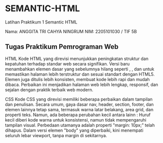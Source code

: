 # SEMANTIC-HTML
Latihan Praktikum 1 Semantic HTML

Nama: ANGGITA TRI CAHYA NINGRUM
NIM: 2205101030 / TIF 5B

## Tugas Praktikum Pemrograman Web

HTML
Kode HTML yang direvisi menunjukkan peningkatan struktur dan kepatuhan terhadap standar web secara signifikan. Versi baru menambahkan elemen dasar yang sebelumnya hilang seperti <html>, <head>, dan <body> untuk memastikan halaman lebih terstruktur dan sesuai standart dengan HTML5. Elemen juga ditulis lebih konsisten, membuat kode lebih rapi dan mudah dibaca. Perbaikan ini menjadikan halaman web lebih lengkap, responsif, dan sejalan dengan praktik terbaik web modern.

CSS
Kode CSS yang direvisi memiliki beberapa perbaikan dalam tampilan dan  penulisan. Secara umum, gaya dasar nav, header, section, footer, dan elemen lainnya tetap sama, termasuk warna latar belakang, area grid, dan properti teks. Namun, ada beberapa perubahan kecil antara lainn : Huruf kecil diberi kode warna  untuk konsistensi, namun tidak mempengaruhi tampilan visual. Perbedaan utamanya adalah properti "margin:  10px;" telah dihapus. Dalam versi elemen "body" yang diperbaiki, kini menempati seluruh lebar viewport, tanpa  margin di sekitarnya.

